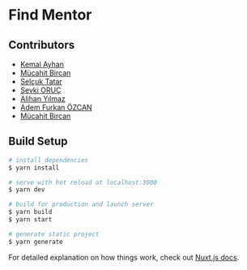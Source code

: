 # Find Mentor


## Contributors

- [Kemal Ayhan](https://github.com/kemalayhan)
- [Mücahit Bircan](https://github.com/mucahitbircan)
- [Selçuk Tatar](https://github.com/tansionline)
- [Şevki ORUÇ](https://github.com/sevkioruc)
- [Alihan Yılmaz](https://github.com/alihan)
- [Adem Furkan ÖZCAN](https://github.com/Adem68)
- [Mücahit Bircan](https://github.com/mucahitbircan)



## Build Setup

```bash
# install dependencies
$ yarn install

# serve with hot reload at localhost:3000
$ yarn dev

# build for production and launch server
$ yarn build
$ yarn start

# generate static project
$ yarn generate
```

For detailed explanation on how things work, check out [Nuxt.js docs](https://nuxtjs.org).
